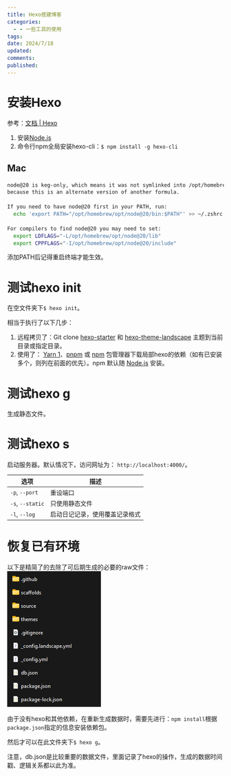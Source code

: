 ```yaml
---
title: Hexo搭建博客
categories:
  - - 一些工具的使用
tags: 
date: 2024/7/18
updated: 
comments: 
published:
---
```

# 安装Hexo

参考：[文档 | Hexo](https://hexo.io/zh-cn/docs/)

1. 安装[Node.js](https://nodejs.org/en)
2. 命令行npm全局安装hexo-cli：`$ npm install -g hexo-cli`
## Mac
```sh
node@20 is keg-only, which means it was not symlinked into /opt/homebrew,
because this is an alternate version of another formula.

If you need to have node@20 first in your PATH, run:
  echo 'export PATH="/opt/homebrew/opt/node@20/bin:$PATH"' >> ~/.zshrc

For compilers to find node@20 you may need to set:
  export LDFLAGS="-L/opt/homebrew/opt/node@20/lib"
  export CPPFLAGS="-I/opt/homebrew/opt/node@20/include"
```
添加PATH后记得重启终端才能生效。
# 测试hexo init

在空文件夹下`$ hexo init`。

相当于执行了以下几步：
1. 远程拷贝了：Git clone [hexo-starter](https://github.com/hexojs/hexo-starter) 和 [hexo-theme-landscape](https://github.com/hexojs/hexo-theme-landscape) 主题到当前目录或指定目录。
2. 使用了： [Yarn 1](https://classic.yarnpkg.com/lang/en/)、[pnpm](https://pnpm.io/zh/) 或 [npm](https://docs.npmjs.com/cli/install) 包管理器下载局部hexo的依赖（如有已安装多个，则列在前面的优先）。npm 默认随 [Node.js](https://hexo.io/zh-cn/docs/index.html#%E5%AE%89%E8%A3%85-Node-js) 安装。

# 测试hexo g

生成静态文件。

# 测试hexo s

启动服务器。默认情况下，访问网址为： `http://localhost:4000/`。

| 选项               | 描述              |
| ---------------- | --------------- |
| `-p`, `--port`   | 重设端口            |
| `-s`, `--static` | 只使用静态文件         |
| `-l`, `--log`    | 启动日记记录，使用覆盖记录格式 |
# 恢复已有环境

以下是精简了的去除了可后期生成的必要的raw文件：
![](../../images/Hexo搭建博客/image-20240430192607218.png)

由于没有hexo和其他依赖，在重新生成数据时，需要先进行：`npm install`根据`package.json`指定的信息安装依赖包。

然后才可以在此文件夹下`$ hexo g`。

注意，db.json是比较重要的数据文件，里面记录了hexo的操作，生成的数据时间戳、逻辑关系都以此为准。